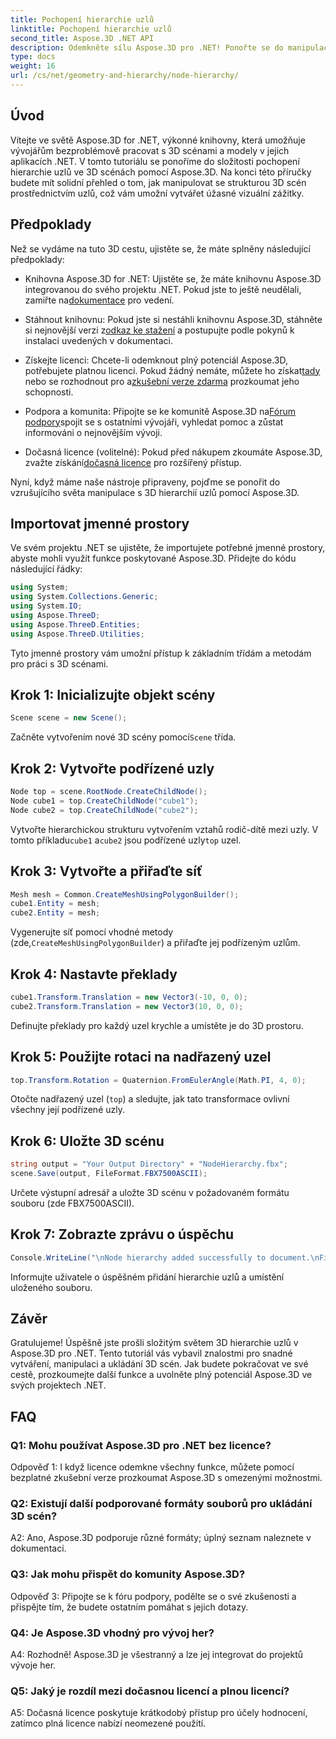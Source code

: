 ```yaml
---
title: Pochopení hierarchie uzlů
linktitle: Pochopení hierarchie uzlů
second_title: Aspose.3D .NET API
description: Odemkněte sílu Aspose.3D pro .NET! Ponořte se do manipulace s hierarchií uzlů pomocí tohoto podrobného průvodce. Vytvářejte úžasné 3D scény bez námahy.
type: docs
weight: 16
url: /cs/net/geometry-and-hierarchy/node-hierarchy/
---
```

## Úvod

Vítejte ve světě Aspose.3D for .NET, výkonné knihovny, která umožňuje vývojářům bezproblémově pracovat s 3D scénami a modely v jejich aplikacích .NET. V tomto tutoriálu se ponoříme do složitosti pochopení hierarchie uzlů ve 3D scénách pomocí Aspose.3D. Na konci této příručky budete mít solidní přehled o tom, jak manipulovat se strukturou 3D scén prostřednictvím uzlů, což vám umožní vytvářet úžasné vizuální zážitky.

## Předpoklady

Než se vydáme na tuto 3D cestu, ujistěte se, že máte splněny následující předpoklady:

-  Knihovna Aspose.3D for .NET: Ujistěte se, že máte knihovnu Aspose.3D integrovanou do svého projektu .NET. Pokud jste to ještě neudělali, zamiřte na[dokumentace](https://reference.aspose.com/3d/net/) pro vedení.

-  Stáhnout knihovnu: Pokud jste si nestáhli knihovnu Aspose.3D, stáhněte si nejnovější verzi z[odkaz ke stažení](https://releases.aspose.com/3d/net/) a postupujte podle pokynů k instalaci uvedených v dokumentaci.

-  Získejte licenci: Chcete-li odemknout plný potenciál Aspose.3D, potřebujete platnou licenci. Pokud žádný nemáte, můžete ho získat[tady](https://purchase.aspose.com/buy) nebo se rozhodnout pro a[zkušební verze zdarma](https://releases.aspose.com/) prozkoumat jeho schopnosti.

-  Podpora a komunita: Připojte se ke komunitě Aspose.3D na[Fórum podpory](https://forum.aspose.com/c/3d/18)spojit se s ostatními vývojáři, vyhledat pomoc a zůstat informováni o nejnovějším vývoji.

-  Dočasná licence (volitelné): Pokud před nákupem zkoumáte Aspose.3D, zvažte získání[dočasná licence](https://purchase.aspose.com/temporary-license/) pro rozšířený přístup.

Nyní, když máme naše nástroje připraveny, pojďme se ponořit do vzrušujícího světa manipulace s 3D hierarchií uzlů pomocí Aspose.3D.

## Importovat jmenné prostory

Ve svém projektu .NET se ujistěte, že importujete potřebné jmenné prostory, abyste mohli využít funkce poskytované Aspose.3D. Přidejte do kódu následující řádky:

```csharp
using System;
using System.Collections.Generic;
using System.IO;
using Aspose.ThreeD;
using Aspose.ThreeD.Entities;
using Aspose.ThreeD.Utilities;
```

Tyto jmenné prostory vám umožní přístup k základním třídám a metodám pro práci s 3D scénami.

## Krok 1: Inicializujte objekt scény

```csharp
Scene scene = new Scene();
```

 Začněte vytvořením nové 3D scény pomocí`Scene` třída.

## Krok 2: Vytvořte podřízené uzly

```csharp
Node top = scene.RootNode.CreateChildNode();
Node cube1 = top.CreateChildNode("cube1");
Node cube2 = top.CreateChildNode("cube2");
```

 Vytvořte hierarchickou strukturu vytvořením vztahů rodič-dítě mezi uzly. V tomto příkladu`cube1` a`cube2` jsou podřízené uzly`top` uzel.

## Krok 3: Vytvořte a přiřaďte síť

```csharp
Mesh mesh = Common.CreateMeshUsingPolygonBuilder();
cube1.Entity = mesh;
cube2.Entity = mesh;
```

 Vygenerujte síť pomocí vhodné metody (zde,`CreateMeshUsingPolygonBuilder`) a přiřaďte jej podřízeným uzlům.

## Krok 4: Nastavte překlady

```csharp
cube1.Transform.Translation = new Vector3(-10, 0, 0);
cube2.Transform.Translation = new Vector3(10, 0, 0);
```

Definujte překlady pro každý uzel krychle a umístěte je do 3D prostoru.

## Krok 5: Použijte rotaci na nadřazený uzel

```csharp
top.Transform.Rotation = Quaternion.FromEulerAngle(Math.PI, 4, 0);
```

Otočte nadřazený uzel (`top`) a sledujte, jak tato transformace ovlivní všechny její podřízené uzly.

## Krok 6: Uložte 3D scénu

```csharp
string output = "Your Output Directory" + "NodeHierarchy.fbx";
scene.Save(output, FileFormat.FBX7500ASCII);
```

Určete výstupní adresář a uložte 3D scénu v požadovaném formátu souboru (zde FBX7500ASCII).

## Krok 7: Zobrazte zprávu o úspěchu

```csharp
Console.WriteLine("\nNode hierarchy added successfully to document.\nFile saved at " + output);
```

Informujte uživatele o úspěšném přidání hierarchie uzlů a umístění uloženého souboru.

## Závěr

Gratulujeme! Úspěšně jste prošli složitým světem 3D hierarchie uzlů v Aspose.3D pro .NET. Tento tutoriál vás vybavil znalostmi pro snadné vytváření, manipulaci a ukládání 3D scén. Jak budete pokračovat ve své cestě, prozkoumejte další funkce a uvolněte plný potenciál Aspose.3D ve svých projektech .NET.

## FAQ

### Q1: Mohu používat Aspose.3D pro .NET bez licence?

Odpověď 1: I když licence odemkne všechny funkce, můžete pomocí bezplatné zkušební verze prozkoumat Aspose.3D s omezenými možnostmi.

### Q2: Existují další podporované formáty souborů pro ukládání 3D scén?

A2: Ano, Aspose.3D podporuje různé formáty; úplný seznam naleznete v dokumentaci.

### Q3: Jak mohu přispět do komunity Aspose.3D?

Odpověď 3: Připojte se k fóru podpory, podělte se o své zkušenosti a přispějte tím, že budete ostatním pomáhat s jejich dotazy.

### Q4: Je Aspose.3D vhodný pro vývoj her?

A4: Rozhodně! Aspose.3D je všestranný a lze jej integrovat do projektů vývoje her.

### Q5: Jaký je rozdíl mezi dočasnou licencí a plnou licencí?

A5: Dočasná licence poskytuje krátkodobý přístup pro účely hodnocení, zatímco plná licence nabízí neomezené použití.